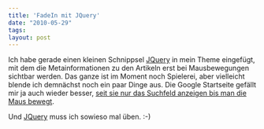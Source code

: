 ```yaml
---
title: 'FadeIn mit JQuery'
date: "2010-05-29"
tags: 
layout: post
---
```

Ich habe gerade einen kleinen Schnippsel <a href="http://jquery.com">JQuery</a> in mein Theme eingef&uuml;gt, mit dem die Metainformationen zu den Artikeln erst bei Mausbewegungen sichtbar werden. Das ganze ist im Moment noch Spielerei, aber vielleicht blende ich demn&auml;chst noch ein paar Dinge aus. Die Google Startseite gef&auml;llt mir ja auch wieder besser, <a href="http://googleblog.blogspot.com/2009/12/now-you-see-it-now-you-dont.html">seit sie nur das Suchfeld anzeigen bis man die Maus bewegt</a>.

Und <a href="http://jquery.com">JQuery</a> muss ich sowieso mal üben. :-)
